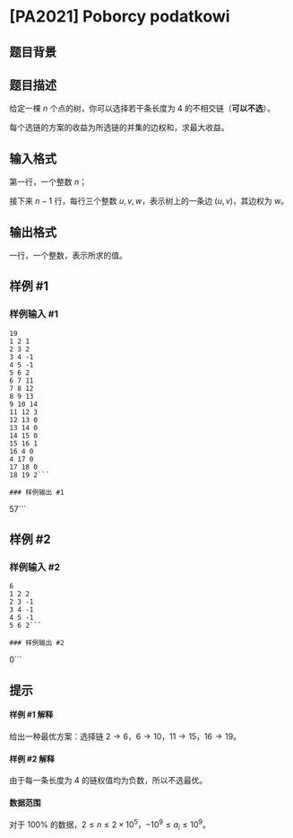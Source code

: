 # [PA2021] Poborcy podatkowi

## 题目背景



## 题目描述

给定一棵 $n$ 个点的树，你可以选择若干条长度为 $4$ 的不相交链（**可以不选**）。

每个选链的方案的收益为所选链的并集的边权和，求最大收益。

## 输入格式

第一行，一个整数 $n$；

接下来 $n - 1$ 行，每行三个整数 $u, v, w$，表示树上的一条边 $(u, v)$，其边权为 $w$。

## 输出格式

一行，一个整数，表示所求的值。

## 样例 #1

### 样例输入 #1
```
19
1 2 1
2 3 2
3 4 -1
4 5 -1
5 6 2
6 7 11
7 8 12
8 9 13
9 10 14
11 12 3
12 13 0
13 14 0
14 15 0
15 16 1
16 4 0
4 17 0
17 18 0
18 19 2```

### 样例输出 #1

```
57```

## 样例 #2

### 样例输入 #2
```
6
1 2 2
2 3 -1
3 4 -1
4 5 -1
5 6 2```

### 样例输出 #2

```
0```

## 提示

#### 样例 #1 解释
给出一种最优方案：选择链 $2 \to 6$，$6 \to 10$，$11 \to 15$，$16 \to 19$。
#### 样例 #2 解释
由于每一条长度为 $4$ 的链权值均为负数，所以不选最优。
#### 数据范围
对于 $100\%$ 的数据，$2 \leq n \leq 2 \times 10^5$，$-10^9 \leq a_i \leq 10^9$。
